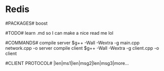 # Redis

#PACKAGES#
boost

#TODO#
learn .md so I can make a nice read me lol

#COMMANDS#
compile server $g++ -Wall -Wextra -g main.cpp network.cpp -o server
compile client $g++ -Wall -Wextra -g client.cpp -o client

#CLIENT PROTOCOL#
|len|ms1|len|msg2|len|msg3|more...
